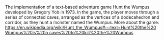 The implementation of a text-based adventure game Hunt the Wumpus developed by Gregory Yob in 1973. In the game, the player moves through a series of connected caves, arranged as the vertices of a dodecahedron and corridor, as they hunt a monster named the Wumpus.
More about the game: https://en.wikipedia.org/wiki/Hunt_the_Wumpus#:~:text=Hunt%20the%20Wumpus%20is%20a,caves%20to%20kill%20the%20Wumpus
